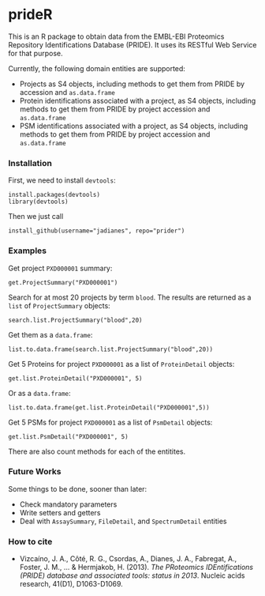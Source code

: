 prideR
======

This is an R package to obtain data from the EMBL-EBI Proteomics Repository Identifications Database (PRIDE). It uses its RESTful Web Service for that purpose.  

Currently, the following domain entities are supported:  

* Projects as S4 objects, including methods to get them from PRIDE by accession and `as.data.frame`  
* Protein identifications associated with a project, as S4 objects, including methods to get them from PRIDE by project accession and `as.data.frame`  
* PSM identifications associated with a project, as S4 objects, including methods to get them from PRIDE by project accession and `as.data.frame`  

### Installation  

First, we need to install `devtools`:  

    install.packages(devtools)
    library(devtools)
   
Then we just call  

    install_github(username="jadianes", repo="prider")

### Examples  

Get project `PXD000001` summary:  

    get.ProjectSummary("PXD000001")

Search for at most 20 projects by term `blood`. The results are returned as a `list` of `ProjectSummary` objects:  

    search.list.ProjectSummary("blood",20)

Get them as a `data.frame`:  

    list.to.data.frame(search.list.ProjectSummary("blood",20))

Get 5 Proteins for project `PXD000001` as a list of `ProteinDetail` objects:  

    get.list.ProteinDetail("PXD000001", 5)

Or as a `data.frame`:  

    list.to.data.frame(get.list.ProteinDetail("PXD000001",5))

Get 5 PSMs for project `PXD000001` as a list of `PsmDetail` objects:  

    get.list.PsmDetail("PXD000001", 5)

There are also count methods for each of the entitites.  

### Future Works  

Some things to be done, sooner than later:  

- Check mandatory parameters  
- Write setters and getters  
- Deal with `AssaySummary`, `FileDetail`, and `SpectrumDetail` entities  

### How to cite

* Vizcaíno, J. A., Côté, R. G., Csordas, A., Dianes, J. A., Fabregat, A., Foster, J. M., ... & Hermjakob, H. (2013). *The PRoteomics IDEntifications (PRIDE) database and associated tools: status in 2013*. Nucleic acids research, 41(D1), D1063-D1069.  

